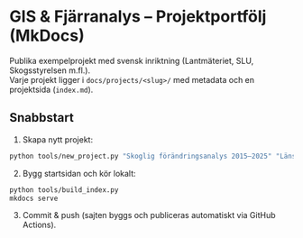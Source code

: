 
# GIS & Fjärranalys – Projektportfölj (MkDocs)

Publika exempelprojekt med svensk inriktning (Lantmäteriet, SLU, Skogsstyrelsen m.fl.).  
Varje projekt ligger i `docs/projects/<slug>/` med metadata och en projektsida (`index.md`).

## Snabbstart

1) Skapa nytt projekt:
```bash
python tools/new_project.py "Skoglig förändringsanalys 2015–2025" "Länsstyrelsen X" "Småland" "2015–2025"
```

2) Bygg startsidan och kör lokalt:
```bash
python tools/build_index.py
mkdocs serve
```

3) Commit & push (sajten byggs och publiceras automatiskt via GitHub Actions).
